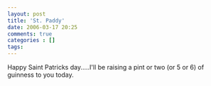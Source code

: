 ```yaml
---
layout: post
title: 'St. Paddy'
date: 2006-03-17 20:25
comments: true
categories : []
tags:
---
```

Happy Saint Patricks day.....I'll be raising a pint or two (or 5 or 6) of guinness to you today.

